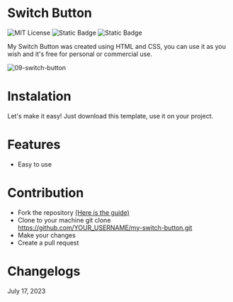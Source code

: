 # Switch Button

![MIT License](https://img.shields.io/badge/Author-S1mon009-blue.svg) ![Static Badge](https://img.shields.io/badge/HTML-html?logo=html5&labelColor=%23595959&color=%23E34F26)
![Static Badge](https://img.shields.io/badge/CSS-js?logo=css3&labelColor=%23595959&color=%231572B6) 

My Switch Button was created using HTML and CSS, you can use it as you wish and it's free for personal or commercial use.

![09-switch-button](https://github.com/S1mon009/HTML-CSS-Bootstrap/assets/105738321/671645c0-7b76-40af-90e0-858e958555a0)

# Instalation

Let's make it easy! Just download this template, use it on your project.

# Features
- Easy to use

# Contribution

- Fork the repository [(Here is the guide)](https://docs.github.com/en/get-started/quickstart/fork-a-repo)
- Clone to your machine git clone https://github.com/YOUR_USERNAME/my-switch-button.git
- Make your changes
- Create a pull request

# Changelogs

July 17, 2023

